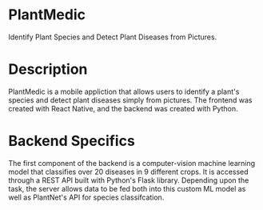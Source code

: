 # PlantMedic
Identify Plant Species and Detect Plant Diseases from Pictures.

# Description
PlantMedic is a mobile appliction that allows users to identify a plant's species and detect plant diseases simply from pictures. The frontend was created with React Native, and the backend was created with Python.

# Backend Specifics
The first component of the backend is a computer-vision machine learning model that classifies over 20 diseases in 9 different crops. It is accessed through a REST API built with Python's Flask library. Depending upon the task, the server allows data to be fed both into this custom ML model as well as PlantNet's API for species classifcation. 
